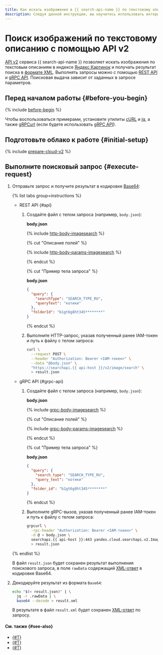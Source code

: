 ```yaml
---
title: Как искать изображения в {{ search-api-name }} по текстовому описанию с помощью интерфейса API v2
description: Следуя данной инструкции, вы научитесь использовать интерфейс API v2 сервиса {{ search-api-full-name }} для отправки текстовых поисковых запросов и получения поисковой выдачи в формате XML или HTML в отложенном (асинхронном) режиме.
---
```


# Поиск изображений по текстовому описанию с помощью API v2

[API v2](../concepts/index.md#api-v2) сервиса {{ search-api-name }} позволяет искать изображения по текстовым описаниям в индексе [Яндекс Картинок](https://yandex.ru/images) и получать результат поиска в [формате XML](../concepts/image-search.md#xml-response-format). Выполнять запросы можно с помощью [REST API](../api-ref/) и [gRPC API](../api-ref/grpc/). Поисковая выдача зависит от заданных в запросе параметров.

## Перед началом работы {#before-you-begin}

{% include [before-begin](../../_tutorials/_tutorials_includes/before-you-begin.md) %}

Чтобы воспользоваться примерами, установите утилиты [cURL](https://curl.haxx.se) и [jq](https://stedolan.github.io/jq), а также [gRPCurl](https://github.com/fullstorydev/grpcurl) (если будете использовать [gRPC API](../api-ref/grpc/)).

## Подготовьте облако к работе {#initial-setup}

{% include [prepare-cloud-v2](../../_includes/search-api/prepare-cloud-v2.md) %}

## Выполните поисковый запрос {#execute-request}

1. Отправьте запрос и получите результат в кодировке [Base64](https://ru.wikipedia.org/wiki/Base64):

    {% list tabs group=instructions %}

    - REST API {#api}

      1. Создайте файл с телом запроса (например, `body.json`):

          **body.json**

          {% include [http-body-imagesearch](../../_includes/search-api/http-body-imagesearch.md) %}

          {% cut "Описание полей" %}

          {% include [http-body-params-imagesearch](../../_includes/search-api/http-body-params-imagesearch.md) %}

          {% endcut %}

          {% cut "Пример тела запроса" %}

          **body.json**

          ```json
          {
            "query": {
              "searchType": "SEARCH_TYPE_RU",
              "queryText": "котики"
            },
            "folderId": "b1gt6g8ht345********"
          }
          ```

          {% endcut %}

      1. Выполните HTTP-запрос, указав полученный ранее IAM-токен и путь к файлу с телом запроса:

          ```bash
          curl \
            --request POST \
            --header "Authorization: Bearer <IAM-токен>" \
            --data "@body.json" \
            "https://searchapi.{{ api-host }}/v2/image/search" \
            > result.json
          ```

    - gRPC API {#grpc-api}

      1. Создайте файл с телом запроса (например, `body.json`):

          **body.json**

          {% include [grpc-body-imagesearch](../../_includes/search-api/grpc-body-imagesearch.md) %}

          {% cut "Описание полей" %}

          {% include [grpc-body-params-imagesearch](../../_includes/search-api/grpc-body-params-imagesearch.md) %}

          {% endcut %}

          {% cut "Пример тела запроса" %}

          **body.json**

          ```json
          {
            "query": {
              "search_type": "SEARCH_TYPE_RU",
              "query_text": "котики"
            },
            "folder_id": "b1gt6g8ht345********"
          }
          ```

          {% endcut %}

      1. Выполните gRPC-вызов, указав полученный ранее IAM-токен и путь к файлу с телом запроса:

          ```bash
          grpcurl \
            -rpc-header "Authorization: Bearer <IAM-токен>" \
            -d @ < body.json \
            searchapi.{{ api-host }}:443 yandex.cloud.searchapi.v2.ImageSearchService/Search \
            > result.json
          ```

    {% endlist %}

    В файл `result.json` будет сохранен результат выполнения поискового запроса, в поле `rawData` содержащий [XML-ответ](../concepts/image-search.md#xml-response-format) в кодировке Base64.

1. Декодируйте результат из формата `Base64`:

    ```bash
    echo "$(< result.json)" | \
      jq -r .rawData | \
      base64 --decode > result.xml
    ```

    В результате в файл `result.xml` будет сохранен [XML-ответ](../concepts/image-search.md#xml-response-format) по запросу.

#### См. также {#see-also}

* [{#T}](./search-images-by-pic.md)
* [{#T}](../concepts/image-search.md)
* [{#T}](../api-ref/authentication.md)